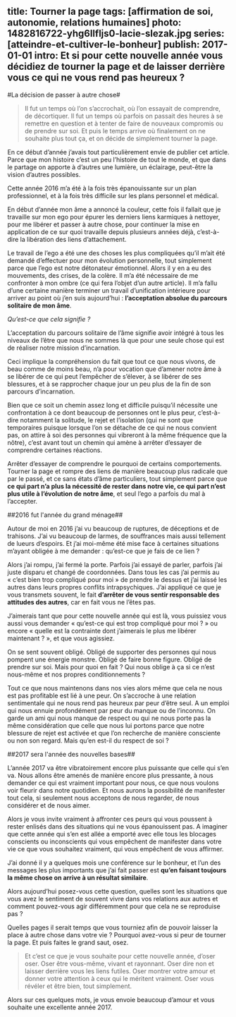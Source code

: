 title: Tourner la page
tags: [affirmation de soi, autonomie, relations humaines]
photo: 1482816722-yhg6llfljs0-lacie-slezak.jpg
series: [atteindre-et-cultiver-le-bonheur]
publish: 2017-01-01
intro: Et si pour cette nouvelle année vous décidiez de tourner la page et de laisser derrière vous ce qui ne vous rend pas heureux ?
---
#La décision de passer à autre chose#

>Il fut un temps où l’on s’accrochait, où l’on essayait de comprendre, de décortiquer. Il fut un temps où parfois on passait des heures à se remettre en question et à tenter de faire de nouveaux compromis ou de prendre sur soi. Et puis le temps arrive où finalement on ne souhaite plus tout ça, et on décide de simplement tourner la page.

En ce début d’année j’avais tout particulièrement envie de publier cet article. Parce que mon histoire c’est un peu l’histoire de tout le monde, et que dans le partage on apporte à d’autres une lumière, un éclairage, peut-être la vision d’autres possibles.

Cette année 2016 m’a été à la fois très épanouissante sur un plan professionnel, et à la fois très difficile sur les plans personnel et médical.

En début d’année mon âme a annoncé la couleur, cette fois il fallait que je travaille sur mon ego pour épurer les derniers liens karmiques à nettoyer, pour me libérer et passer à autre chose, pour continuer la mise en application de ce sur quoi travaille depuis plusieurs années déjà, c’est-à-dire la libération des liens d’attachement.

Le travail de l’ego a été une des choses les plus compliquées qu’il m’ait été demandé d’effectuer pour mon évolution personnelle, tout simplement parce que l’ego est notre détonateur émotionnel. Alors il y en a eu des mouvements, des crises, de la colère. Il m’a été nécessaire de me confronter à mon ombre (ce qui fera l’objet d’un autre article). Il m’a fallu d’une certaine manière terminer un travail d’unification intérieure pour arriver au point où j’en suis aujourd’hui : **l’acceptation absolue du parcours solitaire de mon âme**.

*Qu’est-ce que cela signifie ?*

L’acceptation du parcours solitaire de l’âme signifie avoir intégré à tous les niveaux de l’être que nous ne sommes là que pour une seule chose qui est de réaliser notre mission d’incarnation. 

Ceci implique la compréhension du fait que tout ce que nous vivons, de beau comme de moins beau, n’a pour vocation que d’amener notre âme à se libérer de ce qui peut l’empêcher de s’élever, à se libérer de ses blessures, et à se rapprocher chaque jour un peu plus de la fin de son parcours d’incarnation.

Bien que ce soit un chemin assez long et difficile puisqu’il nécessite une confrontation à ce dont beaucoup de personnes ont le plus peur, c’est-à-dire notamment la solitude, le rejet et l’isolation (qui ne sont que temporaires puisque lorsque l’on se détache de ce qui ne nous convient pas, on attire à soi des personnes qui vibreront à la même fréquence que la nôtre), c’est avant tout un chemin qui amène à arrêter d’essayer de comprendre certaines réactions. 

Arrêter d’essayer de comprendre le pourquoi de certains comportements. Tourner la page et rompre des liens de manière beaucoup plus radicale que par le passé, et ce sans états d’âme particuliers, tout simplement parce que **ce qui part n’a plus la nécessité de rester dans notre vie, ce qui part n’est plus utile à l’évolution de notre âme**, et seul l’ego a parfois du mal à l’accepter.

##2016 fut l'année du grand ménage##

Autour de moi en 2016 j’ai vu beaucoup de ruptures, de déceptions et de trahisons. J’ai vu beaucoup de larmes, de souffrances mais aussi tellement de lueurs d’espoirs. Et j’ai moi-même été mise face à certaines situations m’ayant obligée à me demander : qu’est-ce que je fais de ce lien ?

Alors j’ai rompu, j’ai fermé la porte. Parfois j’ai essayé de parler, parfois j’ai juste disparu et changé de coordonnées. Dans tous les cas j’ai permis au « c’est bien trop compliqué pour moi » de prendre le dessus et j’ai laissé les autres dans leurs propres conflits intrapsychiques. J’ai appliqué ce que je vous transmets souvent, le fait **d’arrêter de vous sentir responsable des attitudes des autres**, car en fait vous ne l’êtes pas.

J’aimerais tant que pour cette nouvelle année qui est là, vous puissiez vous aussi vous demander « qu’est-ce qui est trop compliqué pour moi ? » ou encore « quelle est la contrainte dont j’aimerais le plus me libérer maintenant ? », et que vous agissiez.

On se sent souvent obligé. Obligé de supporter des personnes qui nous pompent une énergie monstre. Obligé de faire bonne figure. Obligé de prendre sur soi. Mais pour quoi en fait ? Qui nous oblige à ça si ce n’est nous-même et nos propres conditionnements ?

Tout ce que nous maintenons dans nos vies alors même que cela ne nous est pas profitable est lié à une peur. On s’accroche à une relation sentimentale qui ne nous rend pas heureux par peur d’être seul. A un emploi qui nous ennuie profondément par peur du manque ou de l’inconnu. On garde un ami qui nous manque de respect ou qui ne nous porte pas la même considération que celle que nous lui portons parce que notre blessure de rejet est activée et que l’on recherche de manière consciente ou non son regard. Mais qu’en est-il du respect de soi ?

##2017 sera l'année des nouvelles bases##

L’année 2017 va être vibratoirement encore plus puissante que celle qui s’en va. Nous allons être amenés de manière encore plus pressante, à nous demander ce qui est vraiment important pour nous, ce que nous voulons voir fleurir dans notre quotidien. Et nous aurons la possibilité de manifester tout cela, si seulement nous acceptons de nous regarder, de nous considérer et de nous aimer.

Alors je vous invite vraiment à affronter ces peurs qui vous poussent à rester enlisés dans des situations qui ne vous épanouissent pas. A imaginer que cette année qui s’en est allée a emporté avec elle tous les blocages conscients ou inconscients qui vous empêchent de manifester dans votre vie ce que vous souhaitez vraiment, qui vous empêchent de vous affirmer.

J’ai donné il y a quelques mois une conférence sur le bonheur, et l’un des messages les plus importants que j’ai fait passer est **qu’en faisant toujours la même chose on arrive à un résultat similaire**.

Alors aujourd’hui posez-vous cette question, quelles sont les situations que vous avez le sentiment de souvent vivre dans vos relations aux autres et comment pouvez-vous agir différemment pour que cela ne se reproduise pas ?

Quelles pages il serait temps que vous tourniez afin de pouvoir laisser la place à autre chose dans votre vie ? Pourquoi avez-vous si peur de tourner la page. Et puis faites le grand saut, osez.

>Et c’est ce que je vous souhaite pour cette nouvelle année, d’oser oser. Oser être vous-même, vivant et rayonnant. Oser dire non et laisser derrière vous les liens futiles. Oser montrer votre amour et donner votre attention à ceux qui le méritent vraiment. Oser vous révéler et être bien, tout simplement.

Alors sur ces quelques mots, je vous envoie beaucoup d’amour et vous souhaite une excellente année 2017.